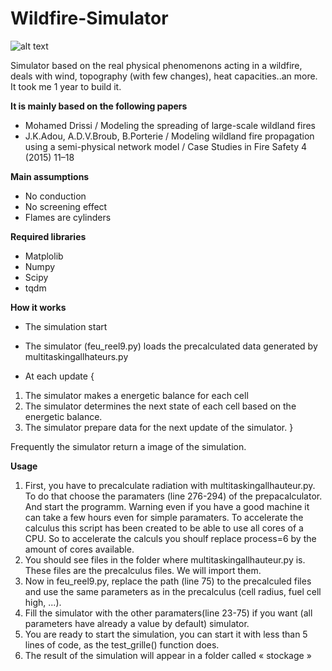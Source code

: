 # Wildfire-Simulator

![alt text](https://github.com/Multielio/Wildfire-Simulator/blob/master/img.png)

Simulator based on the real physical phenomenons acting in a wildfire, deals with wind, topography (with few changes), heat capacities..an more.
It took me 1 year to build it.


**It is mainly based on the following papers**
- Mohamed Drissi / Modeling the spreading of large-scale wildland fires 
- J.K.Adou,  A.D.V.Broub, B.Porterie / Modeling wildland fire propagation using a semi-physical network model / Case Studies in Fire Safety 4 (2015) 11–18 

**Main assumptions**

- No conduction
- No screening effect
- Flames are cylinders

**Required libraries**
- Matplolib
- Numpy
- Scipy
- tqdm


**How it works**
- The simulation start
- The simulator (feu_reel9.py) loads the precalculated data generated by multitaskingallhateurs.py 

- At each update {
1. The simulator makes a energetic balance for each cell 
2. The simulator determines the next state of each cell based on the energetic balance.
3. The simulator prepare data for the next update of the simulator.
}

Frequently the simulator return a image of the simulation.



**Usage**
1. First, you have to precalculate radiation with multitaskingallhauteur.py.
To do that choose the paramaters (line 276-294) of the prepacalculator. And start the programm.
Warning even if you have a good machine it can take a few hours even for simple paramaters.
To accelerate the calculus this script has been created to be able to use all cores of a CPU. So to accelerate the calculs you shoulf replace process=6 by the amount of cores available.
2. You should see files in the folder where multitaskingallhauteur.py is. These files are the precalculus files. We will import them.
3. Now in feu_reel9.py, replace the path (line 75) to the precalculed files and use the same parameters as in the precalculus (cell radius, fuel cell high, ...).
4. Fill the simulator with the other paramaters(line 23-75) if you want (all parameters have already a value by default) simulator.
5. You are ready to start the simulation, you can start it with less than 5 lines of code, as the test_grille() function does.
6. The result of the simulation will appear in a folder called « stockage »
